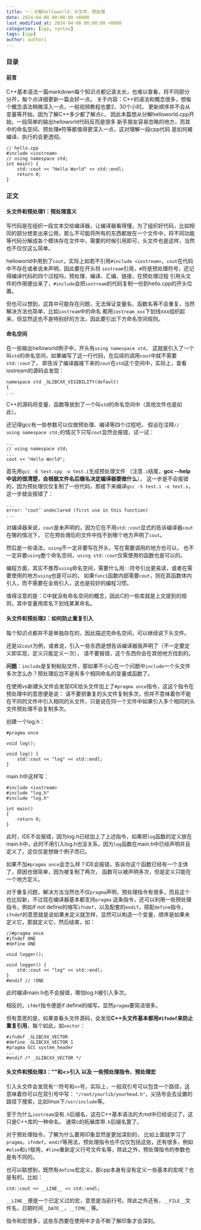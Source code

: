 ```yaml
---
title: 一：分解helloworld：头文件、预处理
date: 2024-04-08 00:00:00 +0800
last_modified_at: 2024-04-08 00:00:00 +0800
categories: [cpp, syntax]
tags: [cpp]
author: author1
---
```


### 目录

#### 前言

C++基本语法一篇markdown每个知识点都记录太长，也难以查看，将不同部分分开，每个点详细更新一篇会好一点。
关于内容：C++的语法和概念很多，想每个概念语法稍微深入一点，一般视频教程也要2、30个小时。
更新顺序并不会从变量等开始，因为了解C++多少都了解点c，
因此本篇想从分解helloworld.cpp开始，一段简单的输出helloworld代码反而是很多
新手朋友容易忽略的地方，而其中的命名空间、预处理`#`符等都值得更深入一点，这对理解一段cpp代码
是如何被编译、执行的会更透彻。

```
// hello.cpp
#include <iostream>
// using namespace std;
int main() {
	std::cout << "Hello World" << std::endl;
	return 0;
}
```

### 正文

#### 头文件和预处理1：预处理意义

写代码是在组织一段文本交给编译器，让编译器看得懂，为了组织好代码，比如相同的部分想拿出来公用，那么不可能将所有的东西都放在一个文件中，将不同功能等代码分解成各个模块存在文件中，需要的时候引用即可，头文件也是这样，当然也不仅仅这么简单。

helloworld中用到了`cout`，实际上如若不引用`#include <iostream>`，`cout`在代码中不存在或者说未声明，因此要在开头将
`iostream`引用，`#`符是预处理符号，还记得编译代码的四个过程吗，预处理、编译、汇编、链接，在预处理过程
引用头文件的作用便出来了，`#include`会把`iostream`的代码复制一份到hello.cpp的开头位置。

但也可以想到，这其中可能存在问题，无法保证变量名、函数名等不会重复，当然解决方法也简单，比如`iostream`中的命名
都用`iostream_xxx`下划线xxx组织起来，但显然这也不是特别好的方法，因此要引出下方命名空间规则。

#### 命名空间

在一些输出helloworld例子中，开头有`using namespace std`，
这就是引入了一个叫`std`的命名空间，如果编写了这一行代码，在后续的调用`cout`中就不需要`std::cout`了，
即告诉了编译器接下来的`cout`在`std`这个空间中，实际上，查看iostream的源码会发现：
```
namespace std _GLIBCXX_VISIBILITY(default)
{
...
```

C++的源码将变量、函数等放到了一个叫`std`的命名空间中（其他文件也是如此）。

还记得gcc有一些参数可以仅做预处理、编译等四个过程吧，
假设在注释`// using namespace std;`的情况下只写`cout`显然会报错，试一试：
```
...
// using namespace std;
...
cout << "Hello World";
```

首先用`gcc -E test.cpp -o test.i`生成预处理文件
（注意`.i`结尾，**gcc --help中说的很清楚，会根据文件名后缀名决定编译器要做什么**），
这一步是不会报错的，因为预处理仅仅复制了一份代码，那接下来编译`gcc -S test.i -o test.s`，
这一步就会报错了：
```
...
error: ‘cout’ undeclared (first use in this function)
...
```

对编译器来说，`cout`是未声明的，因为它在不用`std::cout`显式的告诉编译器`cout`在哪的情况下，
它在预处理后的文件中找不到哪个地方声明了`cout`。

然后是一些语法，`using`不一定非要写在开头，写在需要调用的地方也可以，
也不一定非要`using`整个命名空间，`using std::cout`仅需使用的函数也是可以的。

编程方面，其实不推荐`using`命名空间，需要什么用`::`符号引出更易读，或者在需要使用的地方`using`也是可以的，
如果`func1`函数内部需要`cout`，则在其函数体内引入，而不需要在全局引入，这也是较好的编程习惯。

值得注意的是：C中就没有命名空间的概念，因此C的一些库就是上文提到的规则，其中变量用库名下划线某某命名。

#### 头文件和预处理2：如何防止重复引入

每个知识点都并不是单独存在的，因此描述完命名空间，可以继续说下头文件。

还是以`cout`为例，或者说，引入一些东西是想告诉编译器我声明了（不一定要定义即实现，定义只能定义一次），
请不要报错，这个东西你会在其他地方找到的。

**问题**：`include`是复制粘贴文件，那如果不小心在一个问题中`include`一个头文件多次怎么办？预处理后岂不是有多个相同命名的变量或函数了。

在使用vs新建头文件会发现IDE给头文件加上了`#pragma once`指令，这这个指令在预处理中的意思便是说：
请不要把重复的头文件复制多次，但并不意味着你不能在不同的文件中引入相同的头文件，只是说在同一个文件中如果引入多个相同的头文件预处理不会复制多次。

创建一个log.h：
```
#pragma once

void log();

void log() {
	std::cout << "log" << std::endl;
}
```

main.h中这样写：
```
#include <iostream>
#include "log.h"
#include "log.h"

int main()
{
	return 0;
}
```

此时，IDE不会报错，因为log.h已经加上了上述指令，如果把`log`函数的定义放在main.h中，此时不用引入log.h也没关系，因为`log`函数在main.h中已经声明并且定义了，这仅仅是想做个例子而已。

如果不加`#pragma once`会怎么样？IDE会报错，告诉你这个函数已经有一个主体了，原因也很简单，因为被复制了两次，
函数可以被声明多次，但是定义只能在一个地方定义。

对于重复问题，解决方法当然也不仅`pragma`声明，预处理指令有很多，而且这个也比较新，不过现在编译器基本都支持`pragma`
这条指令，还可以利用一些预处理指令，例如if not define的缩写`ifndef`，以及配套的`endif`，搭配`define`指令，
`ifndef`的意思就是说如果未定义就怎样，显然可以构造一个变量，顺序是如果未定义它，那就定义它，然后结束，如：
```
//#pragma once
#ifndef ONE
#define ONE

void logger();

void logger() {
	std::cout << "log" << std::endl;
}
#endif // !ONE
```

此时编译main.h也不会报错，哪怕log.h被引入多次。

相反的，`ifdef`指令便是if define的缩写。显然`pragma`要简洁很多。

但有意思的是，如果查看头文件源码，会发现**C++头文件基本都用`#ifndef`来防止重复引用**，每个如此，如`vector`：
```
#ifndef _GLIBCXX_VECTOR
#define _GLIBCXX_VECTOR 1
#pragma GCC system_header
...
#endif /* _GLIBCXX_VECTOR */
```

#### 头文件和预处理3：""和<>引入 以及 一些预处理指令、预处理宏

引入头文件会发现有`""`符号和`<>`号，实际上，一般双引号可以包含一个路径，这意味着你可以在双引号中写：
`"/root/yourlib/yourhead.h"`，尖括号会去设置的路径下搜索，比如linux下`/usr/include`等。

至于为什么`iostream`没有`.h`后缀名，这在C++基本语法的大md中已经说过了，这只是C++库的一种命名，
通常c的拓展库带`.h`后缀名罢了。

对于预处理指令，了解为什么要用印象显然是更加深刻的，
比如上面就学习了`pragma`，`ifndef`，`endif`等用法，预处理指令也不仅仅包括这些，还有很多，例如`#else`和`if`联用，`#line`重新定义行号文件名等，除此之外，预处理指令的参数也是有不同的。

也可以联想到，既然有`define`宏定义，那cpp本身有没有定义一些基本的宏呢？也是有的，比如：
```
std::cout << __LINE__ << std::endl;
```

`__LINE__`便是一个已定义过的宏，意思是当前行号。除此之外还有，`__FILE__`文件名，日期时间`__DATE__`、`__TIME__`等。

指令和宏很多，这些东西要在使用中才会不断了解印象才会深刻。
